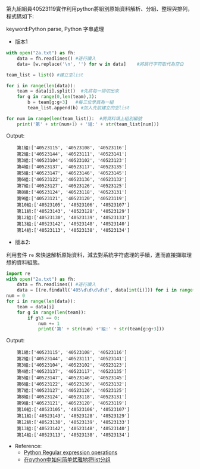 第九組組員40523119實作利用python將組別原始資料解析、分組、整理與排列，程式碼如下:

keyword:Python parse, Python 字串處理

<!---more--->

- 版本1

```python
with open("2a.txt") as fh:
    data = fh.readlines() #逐行讀入
    data= [w.replace('\n', '') for w in data]    #將跳行字符取代為空白

team_list = list() #建立空list

for i in range(len(data)):  
    team = data[i].split()  #先將每一排切出來
    for g in range(0,len(team),3):  
        b = team[g:g+3]   #每三位學員為一組
        team_list.append(b) #加入先前建立的空list

for num in range(len(team_list)):  #將資料填上組別編號
    print('第' + str(num+1) + '組:' + str(team_list[num]))
```
Output:

```
    第1組:['40523115', '40523108', '40523116']
    第2組:['40523144', '40523111', '40523141']
    第3組:['40523104', '40523102', '40523123']
    第4組:['40523137', '40523117', '40523135']
    第5組:['40523147', '40523146', '40523145']
    第6組:['40523122', '40523136', '40523132']
    第7組:['40523127', '40523126', '40523125']
    第8組:['40523124', '40523118', '40523131']
    第9組:['40523121', '40523120', '40523119']
    第10組:['40523105', '40523106', '40523107']
    第11組:['40523143', '40523128', '40523129']
    第12組:['40523130', '40523139', '40523133']
    第13組:['40523142', '40523148', '40523140']
    第14組:['40523113', '40523138', '40523134']
```

- 版本2:

利用套件 `re` 來快速解析原始資料，減去對系統字符處理的手續，進而直接擷取理想的資料組態。

```python
import re
with open("2a.txt") as fh:
    data = fh.readlines() #逐行讀入
    data = [(re.findall('405\d\d\d\d\d', data[int(i)])) for i in range(len(data))]
num = 0
for i in range(len(data)):
    team = data[i]
    for g in range(len(team)):
        if g%3 == 0:
            num += 1
            print('第' + str(num) +'組:' + str(team[g:g+3]))
```
Output:

```
    第1組:['40523115', '40523108', '40523116']
    第2組:['40523144', '40523111', '40523141']
    第3組:['40523104', '40523102', '40523123']
    第4組:['40523137', '40523117', '40523135']
    第5組:['40523147', '40523146', '40523145']
    第6組:['40523122', '40523136', '40523132']
    第7組:['40523127', '40523126', '40523125']
    第8組:['40523124', '40523118', '40523131']
    第9組:['40523121', '40523120', '40523119']
    第10組:['40523105', '40523106', '40523107']
    第11組:['40523143', '40523128', '40523129']
    第12組:['40523130', '40523139', '40523133']
    第13組:['40523142', '40523148', '40523140']
    第14組:['40523113', '40523138', '40523134']
```

- Reference:
    - [Python Regular expression operations](https://docs.python.org/3/library/re.html])
    - [在python中如何简单优雅地将list分组](https://segmentfault.com/q/1010000003069314/a-1020000003069680)
